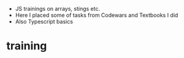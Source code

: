 - JS trainings on arrays, stings etc.
- Here I placed some of tasks from Codewars and Textbooks I did
- Also Typescript basics

# training
